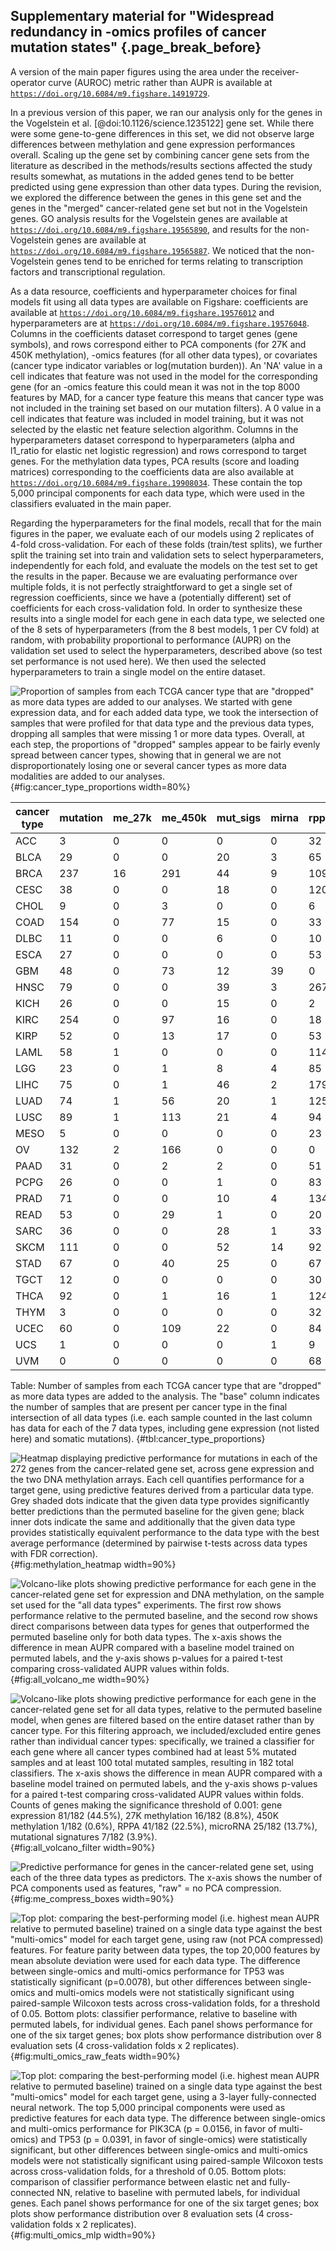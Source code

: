 ## Supplementary material for "Widespread redundancy in -omics profiles of cancer mutation states" {.page_break_before}

A version of the main paper figures using the area under the receiver-operator curve (AUROC) metric rather than AUPR is available at [`https://doi.org/10.6084/m9.figshare.14919729`](https://doi.org/10.6084/m9.figshare.14919729).

In a previous version of this paper, we ran our analysis only for the genes in the Vogelstein et al. [@doi:10.1126/science.1235122] gene set.
While there were some gene-to-gene differences in this set, we did not observe large differences between methylation and gene expression performances overall.
Scaling up the gene set by combining cancer gene sets from the literature as described in the methods/results sections affected the study results somewhat, as mutations in the added genes tend to be better predicted using gene expression than other data types.
During the revision, we explored the difference between the genes in this gene set and the genes in the "merged" cancer-related gene set but not in the Vogelstein genes.
GO analysis results for the Vogelstein genes are available at [`https://doi.org/10.6084/m9.figshare.19565890`](https://doi.org/10.6084/m9.figshare.19565890), and results for the non-Vogelstein genes are available at [`https://doi.org/10.6084/m9.figshare.19565887`](https://doi.org/10.6084/m9.figshare.19565887).
We noticed that the non-Vogelstein genes tend to be enriched for terms relating to transcription factors and transcriptional regulation.

As a data resource, coefficients and hyperparameter choices for final models fit using all data types are available on Figshare: coefficients are available at [`https://doi.org/10.6084/m9.figshare.19576012`](https://doi.org/10.6084/m9.figshare.19576012) and hyperparameters are at [`https://doi.org/10.6084/m9.figshare.19576048`](https://doi.org/10.6084/m9.figshare.19576048).
Columns in the coefficients dataset correspond to target genes (gene symbols), and rows correspond either to PCA components (for 27K and 450K methylation), -omics features (for all other data types), or covariates (cancer type indicator variables or log(mutation burden)).
An 'NA' value in a cell indicates that feature was not used in the model for the corresponding gene (for an -omics feature this could mean it was not in the top 8000 features by MAD, for a cancer type feature this means that cancer type was not included in the training set based on our mutation filters).
A 0 value in a cell indicates that feature was included in model training, but it was not selected by the elastic net feature selection algorithm.
Columns in the hyperparameters dataset correspond to hyperparameters (alpha and l1_ratio for elastic net logistic regression) and rows correspond to target genes.
For the methylation data types, PCA results (score and loading matrices) corresponding to the coefficients data are also available at [`https://doi.org/10.6084/m9.figshare.19908034`](https://doi.org/10.6084/m9.figshare.19908034).
These contain the top 5,000 principal components for each data type, which were used in the classifiers evaluated in the main paper.

Regarding the hyperparameters for the final models, recall that for the main figures in the paper, we evaluate each of our models using 2 replicates of 4-fold cross-validation.
For each of these folds (train/test splits), we further split the training set into train and validation sets to select hyperparameters, independently for each fold, and evaluate the models on the test set to get the results in the paper.
Because we are evaluating performance over multiple folds, it is not perfectly straightforward to get a single set of regression coefficients, since we have a (potentially different) set of coefficients for each cross-validation fold.
In order to synthesize these results into a single model for each gene in each data type, we selected one of the 8 sets of hyperparameters (from the 8 best models, 1 per CV fold) at random, with probability proportional to performance (AUPR) on the validation set used to select the hyperparameters, described above (so test set performance is not used here).
We then used the selected hyperparameters to train a single model on the entire dataset.

![
Proportion of samples from each TCGA cancer type that are "dropped" as more data types are added to our analyses. We started with gene expression data, and for each added data type, we took the intersection of samples that were profiled for that data type and the previous data types, dropping all samples that were missing 1 or more data types. Overall, at each step, the proportions of "dropped" samples appear to be fairly evenly spread between cancer types, showing that in general we are not disproportionately losing one or several cancer types as more data modalities are added to our analyses.
](images/supp_figure_8.png){#fig:cancer_type_proportions width=80%}

| cancer type | mutation | me_27k | me_450k | mut_sigs | mirna | rppa | base |
|-------------|----------|--------|---------|----------|-------|------|------|
| ACC | 3 | 0 | 0 | 0 | 0 | 32 | 44 |
| BLCA | 29 | 0 | 0 | 20 | 3 | 65 | 310 |
| BRCA | 237 | 16 | 291 | 44 | 9 | 109 | 512 |
| CESC | 38 | 0 | 0 | 18 | 0 | 120 | 134 |
| CHOL | 9 | 0 | 3 | 0 | 0 | 6 | 27 |
| COAD | 154 | 0 | 77 | 15 | 0 | 33 | 216 |
| DLBC | 11 | 0 | 0 | 6 | 0 | 10 | 21 |
| ESCA | 27 | 0 | 0 | 0 | 0 | 53 | 116 |
| GBM | 48 | 0 | 73 | 12 | 39 | 0 | 0 |
| HNSC | 79 | 0 | 0 | 39 | 3 | 267 | 178 |
| KICH | 26 | 0 | 0 | 15 | 0 | 2 | 48 |
| KIRC | 254 | 0 | 97 | 16 | 0 | 18 | 221 |
| KIRP | 52 | 0 | 13 | 17 | 0 | 53 | 188 |
| LAML | 58 | 1 | 0 | 0 | 0 | 114 | 0 |
| LGG | 23 | 0 | 1 | 8 | 4 | 85 | 409 |
| LIHC | 75 | 0 | 1 | 46 | 2 | 179 | 120 |
| LUAD | 74 | 1 | 56 | 20 | 1 | 125 | 299 |
| LUSC | 89 | 1 | 113 | 21 | 4 | 94 | 231 |
| MESO | 5 | 0 | 0 | 0 | 0 | 23 | 59 |
| OV | 132 | 2 | 166 | 0 | 0 | 0 | 8 |
| PAAD | 31 | 0 | 2 | 2 | 0 | 51 | 97 |
| PCPG | 26 | 0 | 0 | 1 | 0 | 83 | 77 |
| PRAD | 71 | 0 | 0 | 10 | 4 | 134 | 331 |
| READ | 53 | 0 | 29 | 1 | 0 | 20 | 68 |
| SARC | 36 | 0 | 0 | 28 | 1 | 33 | 167 |
| SKCM | 111 | 0 | 0 | 52 | 14 | 92 | 205 |
| STAD | 67 | 0 | 40 | 25 | 0 | 67 | 251 |
| TGCT | 12 | 0 | 0 | 0 | 0 | 30 | 114 |
| THCA | 92 | 0 | 1 | 16 | 1 | 124 | 338 |
| THYM | 3 | 0 | 0 | 0 | 0 | 32 | 87 |
| UCEC | 60 | 0 | 109 | 22 | 0 | 84 | 292 |
| UCS | 1 | 0 | 0 | 0 | 1 | 9 | 46 |
| UVM | 0 | 0 | 0 | 0 | 0 | 68 | 12 |

Table: Number of samples from each TCGA cancer type that are "dropped" as more data types are added to the analysis. The "base" column indicates the number of samples that are present per cancer type in the final intersection of all data types (i.e. each sample counted in the last column has data for each of the 7 data types, including gene expression (not listed here) and somatic mutations). {#tbl:cancer_type_proportions}

![
Heatmap displaying predictive performance for mutations in each of the 272 genes from the cancer-related gene set, across gene expression and the two DNA methylation arrays. Each cell quantifies performance for a target gene, using predictive features derived from a particular data type. Grey shaded dots indicate that the given data type provides significantly better predictions than the permuted baseline for the given gene; black inner dots indicate the same and additionally that the given data type provides statistically equivalent performance to the data type with the best average performance (determined by pairwise _t_-tests across data types with FDR correction).
](images/supp_figure_9.png){#fig:methylation_heatmap width=90%}

![
Volcano-like plots showing predictive performance for each gene in the cancer-related gene set for expression and DNA methylation, on the sample set used for the "all data types" experiments. The first row shows performance relative to the permuted baseline, and the second row shows direct comparisons between data types for genes that outperformed the permuted baseline only for both data types. The _x_-axis shows the difference in mean AUPR compared with a baseline model trained on permuted labels, and the _y_-axis shows _p_-values for a paired _t_-test comparing cross-validated AUPR values within folds.
](images/supp_figure_10.png){#fig:all_volcano_me width=90%}

![
Volcano-like plots showing predictive performance for each gene in the cancer-related gene set for all data types, relative to the permuted baseline model, when genes are filtered based on the entire dataset rather than by cancer type.
For this filtering approach, we included/excluded entire genes rather than individual cancer types: specifically, we trained a classifier for each gene where all cancer types combined had at least 5% mutated samples and at least 100 total mutated samples, resulting in 182 total classifiers.
The _x_-axis shows the difference in mean AUPR compared with a baseline model trained on permuted labels, and the _y_-axis shows _p_-values for a paired _t_-test comparing cross-validated AUPR values within folds.
Counts of genes making the significance threshold of 0.001: gene expression 81/182 (44.5%), 27K methylation 16/182 (8.8%), 450K methylation 1/182 (0.6%), RPPA 41/182 (22.5%), microRNA 25/182 (13.7%), mutational signatures 7/182 (3.9%).
](images/supp_figure_11.png){#fig:all_volcano_filter width=90%}

![
Predictive performance for genes in the cancer-related gene set, using each of the three data types as predictors.
The _x_-axis shows the number of PCA components used as features, "raw" = no PCA compression.
](images/supp_figure_12.png){#fig:me_compress_boxes width=90%}

![
Top plot: comparing the best-performing model (i.e. highest mean AUPR relative to permuted baseline) trained on a single data type against the best "multi-omics" model for each target gene, using raw (not PCA compressed) features. For feature parity between data types, the top 20,000 features by mean absolute deviation were used for each data type.
The difference between single-omics and multi-omics performance for _TP53_ was statistically significant (_p_=0.0078), but other differences between single-omics and multi-omics models were not statistically significant using paired-sample Wilcoxon tests across cross-validation folds, for a threshold of 0.05.
Bottom plots: classifier performance, relative to baseline with permuted labels, for individual genes. Each panel shows performance for one of the six target genes; box plots show performance distribution over 8 evaluation sets (4 cross-validation folds x 2 replicates).
](images/supp_figure_13.png){#fig:multi_omics_raw_feats width=90%}

![
Top plot: comparing the best-performing model (i.e. highest mean AUPR relative to permuted baseline) trained on a single data type against the best "multi-omics" model for each target gene, using a 3-layer fully-connected neural network. The top 5,000 principal components were used as predictive features for each data type.
The difference between single-omics and multi-omics performance for _PIK3CA_ (_p_ = 0.0156, in favor of multi-omics) and _TP53_ (_p_ = 0.0391, in favor of single-omics) were statistically significant, but other differences between single-omics and multi-omics models were not statistically significant using paired-sample Wilcoxon tests across cross-validation folds, for a threshold of 0.05.
Bottom plots: comparison of classifier performance between elastic net and fully-connected NN, relative to baseline with permuted labels, for individual genes. Each panel shows performance for one of the six target genes; box plots show performance distribution over 8 evaluation sets (4 cross-validation folds x 2 replicates).
](images/supp_figure_14.png){#fig:multi_omics_mlp width=90%}
